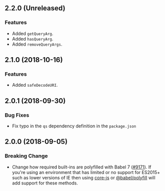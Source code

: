 ## 2.2.0 (Unreleased)

### Features

- Added `getQueryArg`.
- Added `hasQueryArg`.
- Added `removeQueryArgs`.

## 2.1.0 (2018-10-16)

### Features

- Added `safeDecodeURI`.

## 2.0.1 (2018-09-30)

### Bug Fixes

- Fix typo in the `qs` dependency definition in the `package.json`

## 2.0.0 (2018-09-05)

### Breaking Change

- Change how required built-ins are polyfilled with Babel 7 ([#9171](https://github.com/WordPress/gutenberg/pull/9171)).  If you're using an environment that has limited or no support for ES2015+ such as lower versions of IE then using [core-js](https://github.com/zloirock/core-js) or [@babel/polyfill](https://babeljs.io/docs/en/next/babel-polyfill) will add support for these methods.
